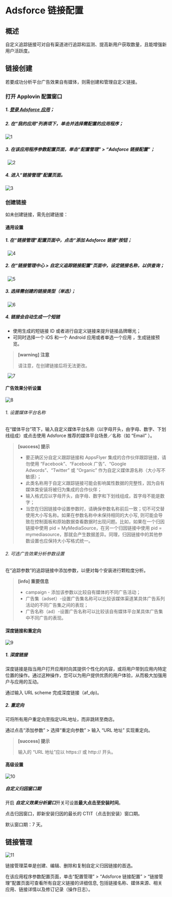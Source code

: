 # Adsforce 链接配置

## 概述

自定义追踪链接可对自有渠道进行追踪和监测、提高新用户获取数量，且能增强新用户活跃度。

## 链接创建

若要成功分析平台广告效果自有媒体，则需创建和管理自定义链接。

### 打开 Applovin 配置窗口

##### 1. [登录 Adsforce 应用](<https://demo-portal.adsforce.io/login>)；

##### 2. 在“我的应用”列表项下，单击并选择需配置的应用程序；

![1](1.png)

##### 3. 在该应用程序参数配置页面，单击“配置管理” > “Adsforce 链接配置”；
&ensp;![2](2.png)
##### 4. 进入“链接管理”配置页面。

![3](3.png)

### 创建链接

如未创建链接，需先创建链接：

#### 通用设置

##### 1. 在“链接管理”配置页面中，点击“添加 Adsforce 链接“按钮；

&ensp;![4](4.png)

##### 2. 在“链接管理中心 > 自定义追踪链接配置”页面中，设定链接名称，以供查询；

&ensp;![5](5.png)

##### 3. 选择需创建的链接类型（单选）；

&ensp;![6](6.png)

##### 4. 链接会自动生成一个**短链**

- 使用生成的短链接 ID 或者进行自定义链接来提升链接品牌曝光；
- 可同时选择一个 iOS  和一个 Android 应用或者单选一个应用 ，生成链接预览。

> **[warning] 注意**
>
> 请注意，在创建链接后将无法更改。

&ensp;![7](7.png)

#### 广告效果分析设置

![8](8.png)

###### 1. 设置媒体平台名称

在“媒体平台”项下，输入自定义媒体平台名称（以字母开头，由字母、数字、下划线组成）或点击使用 Adsforce 推荐的媒体平台场景／名称（如 “Email” ）。

> **[success] 提示**
>
> - 要正确区分自定义跟踪链接和 AppsFlyer 集成的合作伙伴跟踪链接，请勿使用 “Facebook”、“Facebook 广告”、“Google Adwords”、“Twitter” 或 “Organic” 作为自定义媒体源名称（大小写不敏感）；
> - 此类名称用于自定义跟踪链接可能会影响属性数据的完整性，因为自有媒体类安装将被归为集成的合作伙伴；
> - 输入格式应以字母开头，由字母、数字和下划线组成，首字母不能是数字；
> - 当您在归因链接中设置参数时，请确保参数名称前后一致；切不可交替使用大小写名称。如果在参数名称中未保持相同的大小写, 则可能会导致在控制面板和原始数据查看数据时出现问题。比如，如果在一个归因链接中使用 pid = MyMediaSource，在另一个归因链接中使用 pid = mymediasource，那就会产生数据差异。同理，归因链接中的其他参数设置也应保持大小写格式统一。

###### 2. 可选广告效果分析参数设置

在“追踪参数”的追踪链接中添加参数，以便对每个安装进行颗粒度分析。

> **[info] 重要信息**
>
> - campaign - 添加该参数以比较自有媒体的不同广告活动；
> - 广告集（adset）-设置广告集名称可以比较该媒体渠道某具体广告系列活动的不同广告集之间的表现；
> - 广告名称（ad）-设置广告名称可以比较该自有媒体平台某具体广告集中不同广告的表现。

#### 深度链接和重定向

![9](9.png)

##### 1. 深度链接

深度链接是指当用户打开应用时向其提供个性化的内容，或将用户带到应用内特定位置的操作。通过这种操作，您可以为用户提供优质的用户体验，从而极大加强用户与应用的互动。

通过输入 URL scheme 完成深度链接（af_dp)。

##### 2. 重定向

可将所有用户重定向至指定URL地址，而非跳转至商店。

通过点击“添加参数” > 选择“重定向参数” > 输入 “URL 地址” 实现重定向。


> **[success] 提示**
>
> 输入的 “URL 地址”应以 https:// 或 http:// 开头。

#### 高级设置

![10](10.png)

##### 自定义归因窗口期

开启 ***自定义效果分析窗口***开关可设置**最大点击至安装时间**。

点击归因窗口，即新安装归因的最长的 CTIT（点击到安装）窗口期。

默认窗口期：7 天。

## 链接管理

![11](11.png)

链接管理菜单是创建、编辑、删除和复制自定义归因链接的首选。

在该应用程序参数配置页面，单击“配置管理” > “Adsforce 链接配置” > “链接管理”配置页面可查看所有自定义链接的详细信息, 包括链接名称、媒体来源、相关应用、链接详情以及修订记录（操作日志）。

